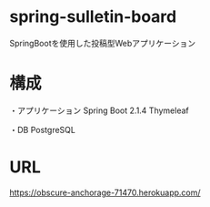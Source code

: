 # spring-sulletin-board

SpringBootを使用した投稿型Webアプリケーション

# 構成
・アプリケーション
Spring Boot 2.1.4
Thymeleaf

・DB
PostgreSQL

# URL
https://obscure-anchorage-71470.herokuapp.com/
